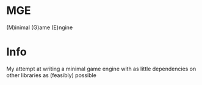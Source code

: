 # MGE
(M)inimal (G)ame (E)ngine

# Info
My attempt at writing a minimal game engine with as little dependencies on other libraries as (feasibly) possible
